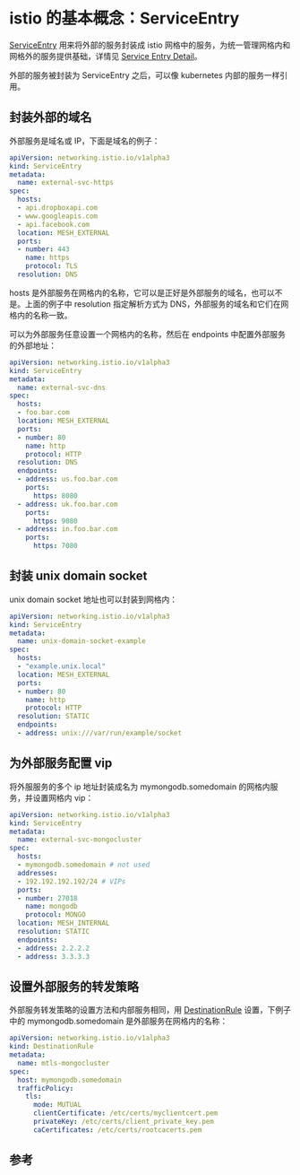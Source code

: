<!-- toc -->
# istio 的基本概念：ServiceEntry

[ServiceEntry][1] 用来将外部的服务封装成 istio 网格中的服务，为统一管理网格内和网格外的服务提供基础，详情见 [Service Entry Detail][2]。

外部的服务被封装为 ServiceEntry 之后，可以像 kubernetes 内部的服务一样引用。

## 封装外部的域名

外部服务是域名或 IP，下面是域名的例子：

```yaml
apiVersion: networking.istio.io/v1alpha3
kind: ServiceEntry
metadata:
  name: external-svc-https
spec:
  hosts:
  - api.dropboxapi.com
  - www.googleapis.com
  - api.facebook.com
  location: MESH_EXTERNAL
  ports:
  - number: 443
    name: https
    protocol: TLS
  resolution: DNS
```

hosts 是外部服务在网格内的名称，它可以是正好是外部服务的域名，也可以不是。上面的例子中 resolution 指定解析方式为 DNS，外部服务的域名和它们在网格内的名称一致。

可以为外部服务任意设置一个网格内的名称，然后在 endpoints 中配置外部服务的外部地址：

```yaml
apiVersion: networking.istio.io/v1alpha3
kind: ServiceEntry
metadata:
  name: external-svc-dns
spec:
  hosts:
  - foo.bar.com
  location: MESH_EXTERNAL
  ports:
  - number: 80
    name: http
    protocol: HTTP
  resolution: DNS
  endpoints:
  - address: us.foo.bar.com
    ports:
      https: 8080
  - address: uk.foo.bar.com
    ports:
      https: 9080
  - address: in.foo.bar.com
    ports:
      https: 7080
```

## 封装 unix domain socket

unix domain socket 地址也可以封装到网格内：

```yaml
apiVersion: networking.istio.io/v1alpha3
kind: ServiceEntry
metadata:
  name: unix-domain-socket-example
spec:
  hosts:
  - "example.unix.local"
  location: MESH_EXTERNAL
  ports:
  - number: 80
    name: http
    protocol: HTTP
  resolution: STATIC
  endpoints:
  - address: unix:///var/run/example/socket
```

## 为外部服务配置 vip

将外服服务的多个 ip 地址封装成名为 mymongodb.somedomain 的网格内服务，并设置网格内 vip：

```yaml
apiVersion: networking.istio.io/v1alpha3
kind: ServiceEntry
metadata:
  name: external-svc-mongocluster
spec:
  hosts:
  - mymongodb.somedomain # not used
  addresses:
  - 192.192.192.192/24 # VIPs
  ports:
  - number: 27018
    name: mongodb
    protocol: MONGO
  location: MESH_INTERNAL
  resolution: STATIC
  endpoints:
  - address: 2.2.2.2
  - address: 3.3.3.3
```

## 设置外部服务的转发策略

外部服务转发策略的设置方法和内部服务相同，用 [DestinationRule](./dstrule.md) 设置，下例子中的 mymongodb.somedomain 是外部服务在网格内的名称：

```yaml
apiVersion: networking.istio.io/v1alpha3
kind: DestinationRule
metadata:
  name: mtls-mongocluster
spec:
  host: mymongodb.somedomain
  trafficPolicy:
    tls:
      mode: MUTUAL
      clientCertificate: /etc/certs/myclientcert.pem
      privateKey: /etc/certs/client_private_key.pem
      caCertificates: /etc/certs/rootcacerts.pem
```

## 参考

[1]: https://istio.io/docs/concepts/traffic-management/#service-entries "Service Entry"
[2]: https://istio.io/docs/reference/config/networking/v1alpha3/service-entry/ "Service Entry Detail"
